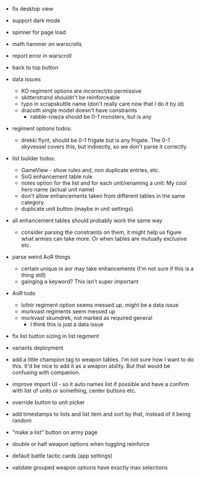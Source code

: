 * fix desktop view
* support dark mode
* spinner for page load
* math hammer on warscrolls
* report error in warscroll
* back to top button

* data issues
  * KO regiment options are incorrect/to permissive
  * skitterstrand shouldn't be reinforceable
  * typo in scrapskuttle name (don't really care now that I do it by id)
  * dracoth single model doesn't have constraints
    * rabble-rowza should be 0-1 monsters, but is any 

* regiment options todos:
  * drekki flynt, should be 0-1 frigate but is any frigate. The 0-1 skyvessel covers this, but indirectly, so we don't parse it correctly.

* list builder todos:
  * GameView - show rules and, non duplicate entries, etc.
  * SoG enhancement table rule
  * notes option for the list and for each unit/renaming a unit: My cool hero name (actual unit name)
  * don't allow enhancements taken from different tables in the same category.
  * duplicate unit button (maybe in unit settings)

* all enhancement tables should probably work the same way
  * consider parsing the constraints on them, it might help us figure what armies can take more. Or when tables are mutually exclusive etc.

* parse weird AoR things
  * certain unique in aor may take enhancements (I'm not sure if this is a thing still)
  * gainging a keyword? This isn't super important

* AoR todo
  * lofnir regiment option seems messed up, might be a data issue
  * murkvast regiments seem messed up
  * murkvast skumdrek, not marked as required general
    * I think this is just a data issue

* fix list button sizing in list regiment

* variants deployment

* add a little champion tag to weapon tables. I'm not sure how I want to do this.
It'd be nice to add it as a weapon ability. But that would be confusing with companion.

* improve import UI - so it auto names list if possible and have a confirm with list of units or something, center buttons etc.

* override button to unit picker

* add timestamps to lists and list item and sort by that, instead of it being random

* "make a list" button on army page

* double or half weapon options when toggling reinforce

* default battle tactic cards (app settings)

* validate grouped weapon options have exactly max selections